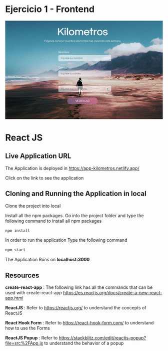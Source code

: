 # Ejercicio 1 - Frontend

![](public/portada.jpg)

# React JS

## Live Application URL

The Application is deployed in https://app-kilometros.netlify.app/

Click on the link to see the application

## Cloning and Running the Application in local

Clone the project into local

Install all the npm packages. Go into the project folder and type the following command to install all npm packages

```bash
npm install
```

In order to run the application Type the following command

```bash
npm start
```

The Application Runs on **localhost:3000**

## Resources

**create-react-app** : The following link has all the commands that can be used with create-react-app
https://es.reactjs.org/docs/create-a-new-react-app.html

**ReactJS** : Refer to https://reactjs.org/ to understand the concepts of ReactJS

**React Hook Form** : Refer to https://react-hook-form.com/ to understand how to use the Forms

**ReactJS Popup** : Refer to https://stackblitz.com/edit/reactjs-popup?file=src%2FApp.js to understand the behavior of a popup